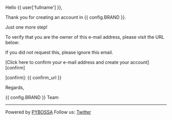 Hello {{ user['fullname'] }},

Thank you for creating an account in {{ config.BRAND }}.

Just one more step!

To verify that you are the owner of this e-mail address, please visit the URL below:

If you did not request this, please ignore this email.

[Click here to confirm your e-mail address and create your account][confirm]

[confirm]: {{ confirm_url }}

Regards,

{{ config.BRAND }} Team

***
Powered by [PYBOSSA](http://pybossa.com)
Follow us: [Twitter](http://twitter.com/pybossa)
